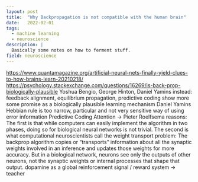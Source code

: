 ```yaml
---
layout: post
title:  "Why Backpropagation is not compatible with the human brain"
date:   2022-02-01
tags:
  - machine learning
  - neuroscience
description: |
  Basically some notes on how to ferment stuff.
field: neuroscience
---
```


https://www.quantamagazine.org/artificial-neural-nets-finally-yield-clues-to-how-brains-learn-20210218/
https://psychology.stackexchange.com/questions/16269/is-back-prop-biologically-plausible
Yoshua Bengio, George Hinton, Daniel Yamins
instead: feedback alignment, equilibrium propagation, predictive coding show more some promise as a
biologically plausible learning mechanism
Daniel Yamins
Hebbian rule is too narrow, particular and not very sensitive way of using error information
Predictive Coding
Attention -> Pieter Roelfsema
reasons:
The first is that while computers can easily implement the algorithm in two phases, doing so for
biological neural networks is not trivial.
The second is what computational neuroscientists call the weight transport problem: The backprop
algorithm copies or “transports” information about all the synaptic weights involved in an inference
and updates those weights for more accuracy. But in a biological network, neurons see only the
outputs of other neurons, not the synaptic weights or internal processes that shape that output.
dopamine as a global reinforcement signal / reward system -> teacher
